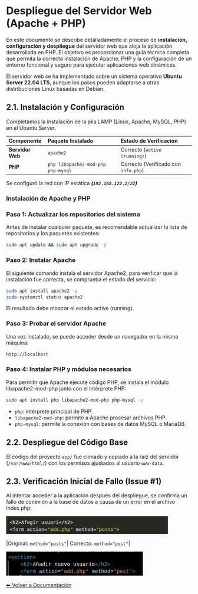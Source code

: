 # Despliegue del Servidor Web (Apache + PHP)

En este documento se describe detalladamente el proceso de **instalación, configuración y despliegue** del servidor web que aloja la aplicación desarrollada en PHP. El objetivo es proporcionar una guía técnica completa que permita la correcta instalación de Apache, PHP y la configuración de un entorno funcional y seguro para ejecutar aplicaciones web dinámicas.

El servidor web se ha implementado sobre un sistema operativo **Ubuntu Server 22.04 LTS**, aunque los pasos pueden adaptarse a otras distribuciones Linux basadas en Debian.

## 2.1. Instalación y Configuración

Completamos la instalación de la pila LAMP (Linux, Apache, MySQL, PHP) en el Ubuntu Server.

| Componente | Paquete Instalado | Estado de Verificación |
| :--- | :--- | :--- |
| **Servidor Web** | `apache2` | Correcto (`active (running)`) |
| **PHP** | `php libapache2-mod-php php-mysql` | Correcto (Verificado con `info.php`) |

Se configuró la red con IP estática ***(`192.168.122.2/22`)***

### Instalación de Apache y PHP
### Paso 1: Actualizar los repositorios del sistema

Antes de instalar cualquier paquete, es recomendable actualizar la lista de repositorios y los paquetes existentes:
```bash
sudo apt update && sudo apt upgrade -y
```
### Paso 2: Instalar Apache

El siguiente comando instala el servidor Apache2, para verificar que la instalación fue correcta, se comprueba el estado del servicio:
```bash
sudo apt install apache2 -y
sudo systemctl status apache2
```
El resultado debe mostrar el estado active (running).

### Paso 3: Probar el servidor Apache

Una vez instalado, se puede acceder desde un navegador en la misma máquina:
```bash
http://localhost
```

### Paso 4: Instalar PHP y módulos necesarios

Para permitir que Apache ejecute código PHP, se instala el módulo libapache2-mod-php junto con el intérprete PHP:
```bash
sudo apt install php libapache2-mod-php php-mysql -y
```
- `php`: intérprete principal de PHP.
- `libapache2-mod-php`: permite a Apache procesar archivos PHP.
- `php-mysql`: permite la conexión con bases de datos MySQL o MariaDB.

## 2.2. Despliegue del Código Base

El código del proyecto `app/` fue clonado y copiado a la raíz del servidor (`/var/www/html/`) con los permisos ajustados al usuario `www-data`.

## 2.3. Verificación Inicial de Fallo (Issue #1)

Al intentar acceder a la aplicación después del despliegue, se confirma un fallo de conexión a la base de datos a causa de un error en el archivo index.php:

![](../images/error_index_php.png)

|Original: `method="posts"`| Correcto: `method="post"`|

![Nuestro código: ](../images/Solucio_index_php.png)

[⬅ Volver a Documentación](README.md)

